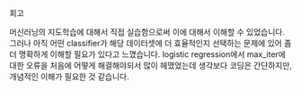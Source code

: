 회고

머신러닝의 지도학습에 대해서 직접 실습함으로써 이에 대해서 이해할 수 있었습니다.
그러나 아직 어떤 classifier가 해당 데이터셋에 더 효율적인지 선택하는 문제에 있어 좀 더 명확하게 이해할 필요가 있다고 느꼈습니다.
logistic regression에서 max_iter에 대한 오류을 처음에 어떻게 해결해야되서 많이 헤맸었는데 생각보다 코딩은 간단하지만, 개념적인 이해가 필요한 것 같습니다.
